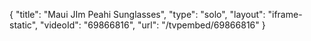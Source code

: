 {
    "title": "Maui JIm Peahi Sunglasses",
    "type": "solo",
    "layout": "iframe-static",
    "videoId": "69866816",
    "url": "\/tvpembed\/69866816"
}
